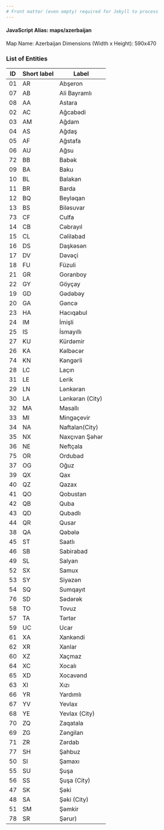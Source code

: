 ```yaml
---
# Front matter (even empty) required for Jekyll to process
---
```


#### JavaScript Alias: maps/azerbaijan

Map Name: Azerbaijan
Dimensions (Width x Height): 590x470

### List of Entities

| ID  | Short label | Label           |
| --- | ----------- | --------------- |
| 01  | AR          | Abşeron         |
| 07  | AB          | Ali Bayramlı    |
| 08  | AA          | Astara          |
| 02  | AC          | Ağcabədi        |
| 03  | AM          | Ağdam           |
| 04  | AS          | Ağdaş           |
| 05  | AF          | Ağstafa         |
| 06  | AU          | Ağsu            |
| 72  | BB          | Babək           |
| 09  | BA          | Baku            |
| 10  | BL          | Balakan         |
| 11  | BR          | Barda           |
| 12  | BQ          | Beyləqan        |
| 13  | BS          | Biləsuvar       |
| 73  | CF          | Culfa           |
| 14  | CB          | Cəbrayıl        |
| 15  | CL          | Cəlilabad       |
| 16  | DS          | Daşkəsən        |
| 17  | DV          | Dəvəçi          |
| 18  | FU          | Füzuli          |
| 21  | GR          | Goranboy        |
| 22  | GY          | Göyçay          |
| 19  | GD          | Gədəbəy         |
| 20  | GA          | Gəncə           |
| 23  | HA          | Hacıqabul       |
| 24  | IM          | İmişli          |
| 25  | IS          | İsmayıllı       |
| 27  | KU          | Kürdəmir        |
| 26  | KA          | Kəlbəcər        |
| 74  | KN          | Kəngərli        |
| 28  | LC          | Laçın           |
| 31  | LE          | Lerik           |
| 29  | LN          | Lənkəran        |
| 30  | LA          | Lənkəran (City) |
| 32  | MA          | Masallı         |
| 33  | MI          | Mingəçevir      |
| 34  | NA          | Naftalan(City)  |
| 35  | NX          | Naxçıvan Şəhər  |
| 36  | NE          | Neftçala        |
| 75  | OR          | Ordubad         |
| 37  | OG          | Oğuz            |
| 39  | QX          | Qax             |
| 40  | QZ          | Qazax           |
| 41  | QO          | Qobustan        |
| 42  | QB          | Quba            |
| 43  | QD          | Qubadlı         |
| 44  | QR          | Qusar           |
| 38  | QA          | Qəbələ          |
| 45  | ST          | Saatlı          |
| 46  | SB          | Sabirabad       |
| 49  | SL          | Salyan          |
| 52  | SX          | Samux           |
| 53  | SY          | Siyəzən         |
| 54  | SQ          | Sumqayıt        |
| 76  | SD          | Sədərək         |
| 58  | TO          | Tovuz           |
| 57  | TA          | Tərtər          |
| 59  | UC          | Ucar            |
| 61  | XA          | Xankəndi        |
| 62  | XR          | Xanlar          |
| 60  | XZ          | Xaçmaz          |
| 64  | XC          | Xocalı          |
| 65  | XD          | Xocavənd        |
| 63  | XI          | Xızı            |
| 66  | YR          | Yardımlı        |
| 67  | YV          | Yevlax          |
| 68  | YE          | Yevlax (City)   |
| 70  | ZQ          | Zaqatala        |
| 69  | ZG          | Zəngilan        |
| 71  | ZR          | Zərdab          |
| 77  | SH          | Şahbuz          |
| 50  | SI          | Şamaxı          |
| 55  | SU          | Şuşa            |
| 56  | SS          | Şuşa (City)     |
| 47  | SK          | Şəki            |
| 48  | SA          | Şəki (City)     |
| 51  | SM          | Şəmkir          |
| 78  | SR          | Şərur)          |
